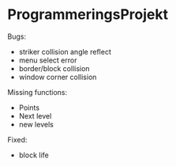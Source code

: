 # ProgrammeringsProjekt

Bugs:
- striker collision angle reflect
- menu select error
- border/block collision
- window corner collision

Missing functions:
- Points
- Next level 
- new levels

Fixed:
- block life
